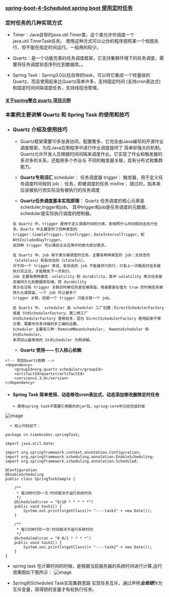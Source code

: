 ### [spring-boot-4-Scheduled spring boot 使用定时任务](https://github.com/timebusker/spring-boot/tree/master/spring-boot-4-Scheduled/)

### 定时任务的几种实现方式
- Timer：Java自带的java.util.Timer类，这个类允许你调度一个java.util.TimerTask任务。
	           使用这种方式可以让你的程序按照某一个频度执行，但不能在指定时间运行。一般用的较少。

- Quartz：是一个功能完善的任务调度框架，它支持集群环境下的任务调度，需要将任务调度状态序列化到数据库。。

- Spring Task：Spring3.0以后自带的task，可以将它看成一个轻量级的Quartz，而且使用起来比Quartz简单许多，支持固定时间
	            (支持cron表达式)和固定时间间隔调度任务，支持线程池管理。
  
#### [关于spring整合 quartz 项目示例](https://github.com/timebusker/Synthesis/tree/master/Synthesis-spring-quartz/)

### 本案例主要讲解 Quartz 和 Spring Task 的使用和技巧

- ### Quartz 介绍及使用技巧
     * Quartz框架需要10多张表协同，配置繁多，它完全由Java编写的开源作业调度框架，为在Java应用程序中进行作业调度提供了
	   简单却强大的机制。Quartz允许开发人员根据时间间隔来调度作业。它实现了作业和触发器的多对多的关系，还能把多个作业与
	   不同的触发器关联，具有分布式和集群能力。

     * **Quartz专用词汇**
	    scheduler： 任务调度器
	    trigger：   触发器，用于定义任务调度时间规则
	    job：       任务，即被调度的任务
	    misfire：   错过的，指本来应该被执行但实际没有被执行的任务调度
		
	 * **Quartz任务调度基本实现原理**：
	  Quartz 任务调度的核心元素是scheduler,trigger和job。
	  其中trigger和job是任务调度的元数据，scheduler是实际执行调度的控制器。
	  
	  在 Quartz 中，trigger 是用于定义调度时间的元素，即按照什么时间规则去执行任务。Quartz 中主要提供了四种类型的 
	  trigger：SimpleTrigger，CronTirgger，DateIntervalTrigger，和 NthIncludedDayTrigger。
	  这四种 trigger 可以满足企业应用中的绝大部分需求。

	  在 Quartz 中，job 用于表示被调度的任务。主要有两种类型的 job：无状态的（stateless）和有状态的（stateful）。
	  对于同一个 trigger 来说，有状态的 job 不能被并行执行，只有上一次触发的任务被执行完之后，才能触发下一次执行。
	  Job 主要有两种属性：volatility 和 durability，其中 volatility 表示任务是否被持久化到数据库存储，而 durability 
	  表示在没有 trigger 关联的时候任务是否被保留。两者都是在值为 true 的时候任务被持久化或保留。一个 job 可以被多个
	  trigger 关联，但是一个 trigger 只能关联一个 job。

      在 Quartz 中， scheduler 由 scheduler 工厂创建：DirectSchedulerFactory 或者 StdSchedulerFactory。第二种工厂 
	  StdSchedulerFactory 使用较多，因为 DirectSchedulerFactory 使用起来不够方便，需要作许多详细的手工编码设置。 
	  Scheduler 主要有三种：RemoteMBeanScheduler， RemoteScheduler 和 StdScheduler。
	  本项目以最常用的 StdScheduler 为例讲解。
	  
	 * **Quartz 使用—— 引入核心依赖**:
```
<!-- 添加Quartz依赖 -->
<dependency>
	<groupId>org.quartz-scheduler</groupId>
	<artifactId>quartz</artifactId>
	<version>2.3.0</version>
</dependency>
```

- #### Spring Task 简单使用、动态修改cron表达式、动态添加修改删除定时任务

      + 使用spring task不需要引用额外的jar包，spring-core中已经完成封装
![image](https://github.com/timebusker/spring-boot/raw/master/static/spring-boot-4-Scheduled/spring-core-tast.png?raw=true)
	   
	  + 核心代码如下：
```
package cn.timebusker.springTask;

import java.util.Date;

import org.springframework.context.annotation.Configuration;
import org.springframework.scheduling.annotation.EnableScheduling;
import org.springframework.scheduling.annotation.Scheduled;

@Configuration
@EnableScheduling
public class SpringTaskSample {

	/**
	 * 每10秒打印一次:时间取决于运行系统时间
	 */
	@Scheduled(cron = "0/10 * * * * *")
	public void task1() {
		System.out.println(getClass()+ "----task1" + new Date());
	}

	/**
	 * 每1分钟打印一次:时间取决于运行系统时间
	 */
	@Scheduled(cron = "0 0/1 * * * *")
	public void task2() {
		System.out.println(getClass()+ "----task2" + new Date());
	}
}
```  
+ spring task 在计算时间的时候，是根据当前服务器的系统时间进行计算,运行效果图如下图所示：
![image](https://github.com/timebusker/spring-boot/raw/master/static/spring-boot-4-Scheduled/spring-core-tast-res.png?raw=true)

+ Spring的Scheduled Task实现集群思路
	     实现任务互斥，通过声明***全局锁***作为互斥变量，获得锁的变量才有权执行任务。